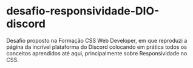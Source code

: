 # desafio-responsividade-DIO-discord
Desafio proposto na Formação CSS Web Developer, em que reproduzi a página da incrível plataforma do Discord colocando em prática todos os conceitos aprendidos até aqui, principalmente sobre Responsividade no CSS.
